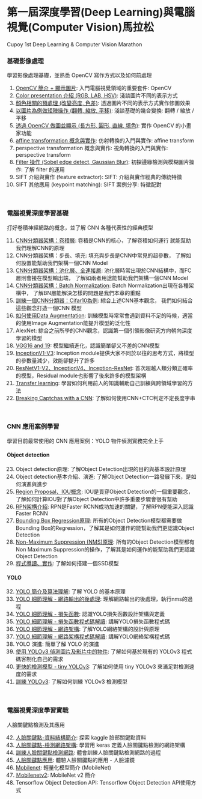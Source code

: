 # 第一屆深度學習(Deep Learning)與電腦視覺(Computer Vision)馬拉松
Cupoy 1st Deep Learning & Computer Vision Marathon

### 基礎影像處理
學習影像處理基礎，並熟悉 OpenCV 寫作方式以及如何前處理<br>

1. <a href='https://github.com/PrestonYU/1st-DL-CVMarathon/blob/master/homework/Day001_read_image_HW.ipynb'>OpenCV 簡介 + 顯示圖片</a>: 入門電腦視覺領域的重要套件: OpenCV<br>
2. <a href='https://github.com/PrestonYU/1st-DL-CVMarathon/blob/master/homework/Day002_change_color_space_HW.ipynb'>Color presentation 介紹 (RGB, LAB, HSV)</a>:  淺談圖片不同的表示方式<br>
3. <a href='https://github.com/PrestonYU/1st-DL-CVMarathon/blob/master/homework/Day003_color_spave_op_HW.ipynb'>顏色相關的預處理 (改變亮度, 色差)</a>:  透過圖片不同的表示方式實作修圖效果<br>
4. <a href='https://github.com/PrestonYU/1st-DL-CVMarathon/blob/master/homework/Day004_geometric_transform_HW.ipynb'>以圖片為例做矩陣操作 (翻轉, 縮放, 平移)</a>:  淺談基礎的幾合變換: 翻轉 / 縮放 / 平移<br>
5. <a href='https://github.com/PrestonYU/1st-DL-CVMarathon/blob/master/homework/Day005_draw_HW.ipynb'>透過 OpenCV 做圖並顯示 (長方形, 圓形, 直線, 填色)</a>:  實作 OpenCV 的小畫家功能<br>
6. <a href='https://github.com/PrestonYU/1st-DL-CVMarathon/blob/master/homework/Day006_affine_HW.ipynb'>affine transformation 概念與實作</a>:  仿射轉換的入門與實作: affine transform<br>
7. perspective transformation 概念與實作:  視角轉換的入門與實作: perspective transform<br>
8. <a href='https://github.com/PrestonYU/1st-DL-CVMarathon/blob/master/homework/Day008_sobel_gaussian_blur_HW.ipynb'>Filter 操作 (Sobel edge detect, Gaussian Blur)</a>:  初探邊緣檢測與模糊圖片操作: 了解 filter 的運用<br>
9. SIFT 介紹與實作 (feature extractor):  SIFT: 介紹與實作經典的傳統特徵<br>
10. SIFT 其他應用 (keypoint matching):  SIFT 案例分享: 特徵配對<br>
<br>

### 電腦視覺深度學習基礎
打好卷積神經網路的概念，並了解 CNN 各種代表性的經典模型<br>

11. <a href='https://github.com/PrestonYU/1st-DL-CVMarathon/blob/master/homework/Day011_CNN-%E8%A8%88%E7%AE%97%E5%8F%83%E6%95%B8%E9%87%8F_HW.ipynb'>CNN分類器架構：卷積層</a>:  卷積是CNN的核心，了解卷積如何運行 就能幫助我們理解CNN的原理<br>
12. CNN分類器架構：步長、填充:  填充與步長是CNN中常見的超參數， 了解如何設置能幫助我們架構一個CNN Model<br>
13. <a href='https://github.com/PrestonYU/1st-DL-CVMarathon/blob/master/homework/Day013_%E6%B1%A0%E5%8C%96%E3%80%81%E5%85%A8%E9%80%A3%E6%8E%A5%E5%B1%A4_HW.ipynb'>CNN分類器架構：池化層、全連接層</a>:  池化層時常出現於CNN結構中，而FC層則會接在模型輸出端， 了解如兩者用途能幫助我們架構一個CNN Model<br>
14. <a href='https://github.com/PrestonYU/1st-DL-CVMarathon/blob/master/homework/Day014_Batch%2BNormalization_HW.ipynb'>CNN分類器架構：Batch Normalization</a>:  Batch Normalization出現在各種架構中， 了解BN層能解決怎樣的問題是我們本章的重點<br>
15. <a href='https://github.com/PrestonYU/1st-DL-CVMarathon/blob/master/homework/Day015_Cifar_HW.ipynb'>訓練一個CNN分類器：Cifar10為例</a>:  綜合上述CNN基本觀念， 我們如何結合這些觀念打造一個CNN 模型<br>
16. <a href='https://github.com/PrestonYU/1st-DL-CVMarathon/blob/master/homework/Day016_Image%2BAugmentation_HW.ipynb'>如何使用Data Augmentation</a>:  訓練模型時常常會遇到資料不足的時候，適當的使用Image Augmentation能提升模型的泛化性<br>
17. AlexNet:  綜合之前所學的CNN觀念，認識第一個引領影像研究方向朝向深度學習的模型<br>
18. <a href='https://github.com/PrestonYU/1st-DL-CVMarathon/blob/master/homework/Day018_Vgg16_HW.ipynb'>VGG16 and 19</a>:  模型繼續進化，認識簡單卻又不差的CNN模型<br>
19. <a href='https://github.com/PrestonYU/1st-DL-CVMarathon/blob/master/homework/Day019_Inception_HW.ipynb'>InceptionV1-V3</a>:  Inception module提供大家不同於以往的思考方式，將模型的參數量減少，效能卻提升了許多<br>
20. <a href='https://github.com/PrestonYU/1st-DL-CVMarathon/blob/master/homework/Day020_Classic%2BCNN-ResNet%E3%80%81InceptionV4%E3%80%81Inception-ResNet_HW.ipynb'>ResNetV1-V2、InceptionV4、Inception-ResNet</a>:  首次超越人類分類正確率的模型，Residual module也影響了後來許多的模型架構<br>
21. <a href='https://github.com/PrestonYU/1st-DL-CVMarathon/blob/master/homework/Day021_Transfer%2BLearning_HW.ipynb'>Transfer learning</a>:  學習如何利用前人的知識輔助自己訓練與跨領域學習的方法<br>
22. <a href='https://github.com/PrestonYU/1st-DL-CVMarathon/blob/master/homework/Day022_Captcha_HW.ipynb'>Breaking Captchas with a CNN</a>:  了解如何使用CNN+CTC判定不定長度字串<br>
<br>

### CNN 應用案例學習
學習目前最常使用的 CNN 應用案例：YOLO 物件偵測實務完全上手<br>

#### Object detection
23. Object detection原理:  了解Object Detection出現的目的與基本設計原理<br>
24. Object detection基本介紹、演進:  了解Object Detection一路發展下來，是如何演進與進步<br>
25. <a href='https://github.com/PrestonYU/1st-DL-CVMarathon/blob/master/homework/Day025_IOU_HW.ipynb'>Region Proposal、IOU概念</a>:  IOU是貫穿Object Detection的一個重要觀念，了解如何計算IOU對了解Object Detection中許多重要步驟會很有幫助<br>
26. <a href='https://github.com/PrestonYU/1st-DL-CVMarathon/blob/master/homework/Day026_RPN_HW.ipynb'>RPN架構介紹</a>:  RPN是Faster RCNN成功加速的關鍵，了解RPN便能深入認識Faster RCNN<br>
27. <a href='https://github.com/PrestonYU/1st-DL-CVMarathon/blob/master/homework/Day027_BBOX%2BRegression_HW.ipynb'>Bounding Box Regression原理</a>:  所有的Object Detection模型都需要做Bounding Box的Regression，了解其是如何運作的能幫助我們更認識Object Detection<br>
28. <a href='https://github.com/PrestonYU/1st-DL-CVMarathon/blob/master/homework/Day028_NMS_HW.ipynb'>Non-Maximum Suppression (NMS)原理</a>:  所有的Object Detection模型都有Non Maximum Suppression的操作，了解其是如何運作的能幫助我們更認識Object Detection<br>
29. <a href='https://github.com/PrestonYU/1st-DL-CVMarathon/tree/master/homework/Day029-031_Object%20Detection%20%E7%A8%8B%E5%BC%8F%E5%B0%8E%E8%AE%80_HW'>程式導讀、實作</a>:  了解如何搭建一個SSD模型<br>


#### YOLO
32. <a href='https://github.com/PrestonYU/1st-DL-CVMarathon/blob/master/homework/Day32_yolo_prediction_HW.ipynb'>YOLO 簡介及算法理解</a>:  了解 YOLO 的基本原理<br>
33. <a href='https://github.com/PrestonYU/1st-DL-CVMarathon/blob/master/homework/Day33_YOLO%2B%E7%B4%B0%E7%AF%80%E7%90%86%E8%A7%A3%2B%E7%B6%B2%E8%B7%AF%E8%BC%B8%E5%87%BA%E7%9A%84%E5%BE%8C%E8%99%95%E7%90%86_HW.ipynb'>YOLO 細節理解 - 網路輸出的後處理</a>:  理解網路輸出的後處理，執行nms的過程<br>
34. <a href='https://github.com/PrestonYU/1st-DL-CVMarathon/blob/master/homework/Day34_YOLO%2B%E7%B4%B0%E7%AF%80%E7%90%86%E8%A7%A3%2B%E6%90%8D%E5%A4%B1%E5%87%BD%E6%95%B8_HW.ipynb'>YOLO 細節理解 - 損失函數</a>:  認識YOLO損失函數設計架構與定義<br>
35. <a href='https://github.com/PrestonYU/1st-DL-CVMarathon/blob/master/homework/Day35_yolo_loss.ipynb'>YOLO 細節理解 - 損失函數程式碼解讀</a>:  講解YOLO損失函數程式碼<br>
36. <a href='https://github.com/PrestonYU/1st-DL-CVMarathon/blob/master/homework/Day36_YOLO_%E7%B4%B0%E7%AF%80%E7%90%86%E8%A7%A3-%E7%B6%B2%E7%B5%A1%E6%9E%B6%E6%A7%8B_HW.ipynb'>YOLO 細節理解 - 網路架構</a>:  了解YOLO網絡架構的設計與原理<br>
37. <a href='https://github.com/PrestonYU/1st-DL-CVMarathon/blob/master/homework/Day37_%E7%B6%B2%E7%B5%A1%E6%9E%B6%E6%A7%8B%E7%A8%8B%E5%BC%8F%E7%A2%BC_HW.ipynb'>YOLO 細節理解 - 網路架構程式碼解讀</a>:  講解YOLO網絡架構程式碼<br>
38. YOLO 演進:  簡單了解 YOLO 的演進<br>
39. <a href='https://github.com/PrestonYU/1st-DL-CVMarathon/blob/master/homework/Day39_yolov3_keras_HW.ipynb'>使用 YOLOv3 偵測圖片及影片中的物件</a>:  了解如何基於現有的 YOLOv3 程式碼客制化自己的需求<br>
40. <a href='https://github.com/PrestonYU/1st-DL-CVMarathon/blob/master/homework/Day40_tiny_yolov3_keras_HW.ipynb'>更快的檢測模型 - tiny YOLOv3</a>:  了解如何使用 tiny YOLOv3 來滿足對檢測速度的需求<br>
41. <a href='https://github.com/PrestonYU/1st-DL-CVMarathon/blob/master/homework/Day41_train_yolov3_HW.ipynb'>訓練 YOLOv3</a>:  了解如何訓練 YOLOv3 檢測模型<br>
<br>

### 電腦視覺深度學習實戰
人臉關鍵點檢測及其應用<br>

42. <a href='https://github.com/PrestonYU/1st-DL-CVMarathon/blob/master/homework/Day42_explore_facial_keypoint_data_HW.ipynb'>人臉關鍵點-資料結構簡介</a>:  探索 kaggle 臉部關鍵點資料<br>
43. <a href='https://github.com/PrestonYU/1st-DL-CVMarathon/blob/master/homework/Day43_define_network_HW.ipynb'>人臉關鍵點-檢測網路架構</a>:  學習用 keras 定義人臉關鍵點檢測的網路架構<br>
44. <a href='https://github.com/PrestonYU/1st-DL-CVMarathon/blob/master/homework/Day44_train_facial_keypoint_HW.ipynb'>訓練人臉關鍵點檢測網路</a>:  體會訓練人臉關鍵點檢測網路的過程<br>
45. <a href='https://github.com/PrestonYU/1st-DL-CVMarathon/blob/master/homework/Day45_facial_keypoint_application.ipynb'>人臉關鍵點應用</a>:  體驗人臉關鍵點的應用 - 人臉濾鏡<br>
46. <a href='https://github.com/PrestonYU/1st-DL-CVMarathon/blob/master/homework/Day046_MobileNet_HW.ipynb'>Mobilenet</a>:  輕量化模型簡介 (MobileNet)<br>
47. <a href='https://github.com/PrestonYU/1st-DL-CVMarathon/blob/master/homework/Day047_MobileNetv2_HW.ipynb'>Ｍobilenetv2</a>:  MobileNet v2 簡介<br>
48. Tensorflow Object Detection API:  Tensorflow Object Detection API使用方式<br>
<br>
